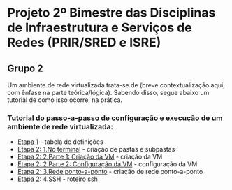 # Projeto 2º Bimestre das Disciplinas de Infraestrutura e Serviços de Redes (PRIR/SRED e ISRE)

## Grupo 2

Um ambiente de rede virtualizada trata-se de (breve contextualização aqui, com ênfase na parte teórica/lógica). Sabendo disso, segue abaixo um tutorial de como isso ocorre, na prática.

### Tutorial do passo-a-passo de configuração  e execução de um ambiente de rede virtualizada:

* [Etapa 1](https://github.com/DudaSSilva/grupo2-projeto-2b-sred/blob/main/etapa1.md) -  tabela de definições
* [Etapa 2: 1.No terminal](https://github.com/DudaSSilva/grupo2-projeto-2b-sred/blob/main/etapa2-1.Terminal.md) - criação de pastas e subpastas
* [Etapa 2: 2.Parte 1: Criação da VM](https://github.com/DudaSSilva/grupo2-projeto-2b-sred/blob/main/etapa2-2.Parte1-naVM.md) - criação da VM
* [Etapa 2: 2.Parte 2: Configuração da VM](https://github.com/DudaSSilva/grupo2-projeto-2b-sred/blob/main/etapa2-2.Parte2-naVM.md) - configuração da VM
* [Etapa 2: 3.Rede ponto-a-ponto](https://github.com/DudaSSilva/grupo2-projeto-2b-sred/blob/main/etapa2-3.RedePonto-a-ponto.md) - criação de rede ponto-a-ponto
* [Etapa 2: 4.SSH](https://github.com/DudaSSilva/grupo2-projeto-2b-sred/blob/main/etapa2-4.ssh.md) - roteiro ssh

